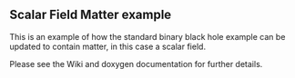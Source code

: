 Scalar Field Matter example
----------------------------

This is an example of how the standard binary black hole example can be updated to contain
matter, in this case a scalar field.

Please see the Wiki and doxygen documentation for further details.
